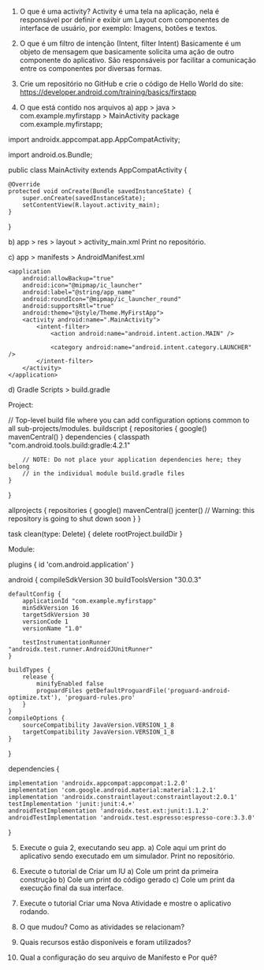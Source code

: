 
1)	O que é uma activity?
Activity é uma tela na aplicação, nela é responsável por definir e exibir um Layout com componentes de interface de usuário, por exemplo: Imagens, botões e textos.

2)	O que é um filtro de intenção (Intent, filter Intent)
Basicamente é um objeto de mensagem que basicamente solicita uma ação de outro componente do aplicativo. São responsáveis por facilitar a comunicação entre os componentes por diversas formas.

3)	Crie um repositório no GitHub e crie o código de Hello World do site: https://developer.android.com/training/basics/firstapp

4)	O que está contido nos arquivos 
a)	app > java > com.example.myfirstapp > MainActivity
package com.example.myfirstapp;

import androidx.appcompat.app.AppCompatActivity;

import android.os.Bundle;

public class MainActivity extends AppCompatActivity {

    @Override
    protected void onCreate(Bundle savedInstanceState) {
        super.onCreate(savedInstanceState);
        setContentView(R.layout.activity_main);
    }
}






b)	app > res > layout > activity_main.xml
Print no repositório.

c)	app > manifests > AndroidManifest.xml

<?xml version="1.0" encoding="utf-8"?>
<manifest xmlns:android="http://schemas.android.com/apk/res/android"
    package="com.example.myfirstapp">

    <application
        android:allowBackup="true"
        android:icon="@mipmap/ic_launcher"
        android:label="@string/app_name"
        android:roundIcon="@mipmap/ic_launcher_round"
        android:supportsRtl="true"
        android:theme="@style/Theme.MyFirstApp">
        <activity android:name=".MainActivity">
            <intent-filter>
                <action android:name="android.intent.action.MAIN" />

                <category android:name="android.intent.category.LAUNCHER" />
            </intent-filter>
        </activity>
    </application>

</manifest>

d)	Gradle Scripts > build.gradle

Project:

// Top-level build file where you can add configuration options common to all sub-projects/modules.
buildscript {
    repositories {
        google()
        mavenCentral()
    }
    dependencies {
        classpath "com.android.tools.build:gradle:4.2.1"

        // NOTE: Do not place your application dependencies here; they belong
        // in the individual module build.gradle files
    }
}

allprojects {
    repositories {
        google()
        mavenCentral()
        jcenter() // Warning: this repository is going to shut down soon
    }
}

task clean(type: Delete) {
    delete rootProject.buildDir
}


Module:

plugins {
    id 'com.android.application'
}

android {
    compileSdkVersion 30
    buildToolsVersion "30.0.3"

    defaultConfig {
        applicationId "com.example.myfirstapp"
        minSdkVersion 16
        targetSdkVersion 30
        versionCode 1
        versionName "1.0"

        testInstrumentationRunner "androidx.test.runner.AndroidJUnitRunner"
    }

    buildTypes {
        release {
            minifyEnabled false
            proguardFiles getDefaultProguardFile('proguard-android-optimize.txt'), 'proguard-rules.pro'
        }
    }
    compileOptions {
        sourceCompatibility JavaVersion.VERSION_1_8
        targetCompatibility JavaVersion.VERSION_1_8
    }
}

dependencies {

    implementation 'androidx.appcompat:appcompat:1.2.0'
    implementation 'com.google.android.material:material:1.2.1'
    implementation 'androidx.constraintlayout:constraintlayout:2.0.1'
    testImplementation 'junit:junit:4.+'
    androidTestImplementation 'androidx.test.ext:junit:1.1.2'
    androidTestImplementation 'androidx.test.espresso:espresso-core:3.3.0'
}


5)	Execute o guia 2, executando seu app.
a)	Cole aqui um print do aplicativo sendo executado em um simulador.
 Print no repositório.

6)	Execute o tutorial de Criar um IU
a)	Cole um print da primeira construção
b)	Cole um print do código gerado
c)	Cole um print da execução final da sua interface.

7)	Execute o tutorial Criar uma Nova Atividade e mostre o aplicativo rodando.
8)	O que mudou? Como as atividades se relacionam?
9)	Quais recursos estão disponíveis e foram utilizados?
10)	 Qual a configuração do seu arquivo de Manifesto e Por quê?
